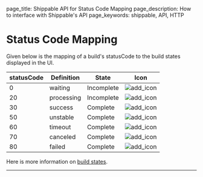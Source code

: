 page_title: Shippable API for Status Code Mapping
page_description: How to interface with Shippable's API
page_keywords: shippable, API, HTTP

# Status Code Mapping
Given below is the mapping of a build's statusCode to the build states displayed in the UI.

|statusCode      | Definition | State|   Icon  |
|---------------|--------------------|------------|---------|
|0|waiting | Incomplete | ![add_icon](/navigating_ui/images/ci_build_icon_waiting.png)|
|20|processing | Incomplete |![add_icon](/navigating_ui/images/ci_build_icon_processing.png)|
|30|success |Complete |![add_icon](/navigating_ui/images/ci_build_icon_success.png)|
|50|unstable |Complete |![add_icon](/navigating_ui/images/ci_build_icon_unstable.png)|
|60|timeout |Complete |![add_icon](/navigating_ui/images/ci_build_icon_timeout.png)|
|70|canceled |Complete |![add_icon](/navigating_ui/images/ci_build_icon_cancelled.png)|
|80|failed |Complete |![add_icon](/navigating_ui/images/ci_build_icon_failed.png)|

Here is more information on [build states](/navigatingUI/builds/overview/#build-status).

---
